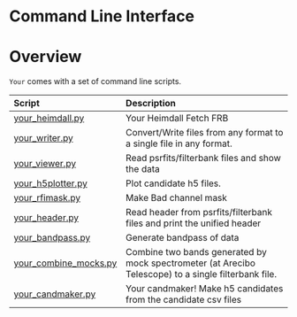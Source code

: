 
Command Line Interface
======================

# Overview


`Your` comes with a set of command line scripts.  

|Script|Description|
| :--- | :--- |
|[your_heimdall.py](bin/your_heimdall.md)|Your Heimdall Fetch FRB|
|[your_writer.py](bin/your_writer.md)|Convert/Write files from any format to a single file in any format.|
|[your_viewer.py](bin/your_viewer.md)|Read psrfits/filterbank files and show the data|
|[your_h5plotter.py](bin/your_h5plotter.md)|Plot candidate h5 files.|
|[your_rfimask.py](bin/your_rfimask.md)|Make Bad channel mask|
|[your_header.py](bin/your_header.md)|Read header from psrfits/filterbank files and print the unified header|
|[your_bandpass.py](bin/your_bandpass.md)|Generate bandpass of data|
|[your_combine_mocks.py](bin/your_combine_mocks.md)|Combine two bands generated by mock spectrometer (at Arecibo Telescope) to a single filterbank file.|
|[your_candmaker.py](bin/your_candmaker.md)|Your candmaker! Make h5 candidates from the candidate csv files|
